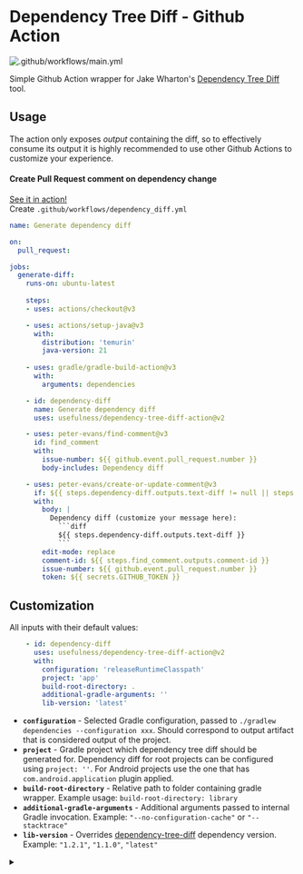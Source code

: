 # Dependency Tree Diff - Github Action

![.github/workflows/main.yml](https://github.com/usefulness/dependency-tree-diff-action/workflows/.github/workflows/main.yml/badge.svg)

Simple Github Action wrapper for Jake Wharton's [Dependency Tree Diff](https://github.com/JakeWharton/dependency-tree-diff) tool.

## Usage 
The action only exposes _output_ containing the diff, so to effectively consume its output it is highly recommended to use other Github Actions to customize your experience.

#### Create Pull Request comment on dependency change   
[See it in action!](https://github.com/mateuszkwiecinski/github_browser/pull/31)  
Create `.github/workflows/dependency_diff.yml`

```yml
name: Generate dependency diff

on:
  pull_request:

jobs:
  generate-diff:
    runs-on: ubuntu-latest
    
    steps:
    - uses: actions/checkout@v3

    - uses: actions/setup-java@v3
      with:
        distribution: 'temurin'
        java-version: 21
        
    - uses: gradle/gradle-build-action@v3
      with:
        arguments: dependencies

    - id: dependency-diff
      name: Generate dependency diff
      uses: usefulness/dependency-tree-diff-action@v2

    - uses: peter-evans/find-comment@v3
      id: find_comment
      with:
        issue-number: ${{ github.event.pull_request.number }}
        body-includes: Dependency diff

    - uses: peter-evans/create-or-update-comment@v3
      if: ${{ steps.dependency-diff.outputs.text-diff != null || steps.find_comment.outputs.comment-id != null }}
      with:
        body: |
          Dependency diff (customize your message here): 
            ```diff
            ${{ steps.dependency-diff.outputs.text-diff }}
            ```
        edit-mode: replace
        comment-id: ${{ steps.find_comment.outputs.comment-id }}
        issue-number: ${{ github.event.pull_request.number }}
        token: ${{ secrets.GITHUB_TOKEN }}
```

## Customization
All inputs with their default values:
```yml
    - id: dependency-diff
      uses: usefulness/dependency-tree-diff-action@v2
      with:
        configuration: 'releaseRuntimeClasspath'
        project: 'app'
        build-root-directory: .
        additional-gradle-arguments: ''
        lib-version: 'latest'
```

- **`configuration`** - Selected Gradle configuration, passed to `./gradlew dependencies --configuration xxx`.
Should correspond to output artifact that is considered output of the project.
- **`project`** - Gradle project which dependency tree diff should be generated for. 
Dependency diff for root projects can be configured using `project: ''`. 
 For Android projects use the one that has `com.android.application` plugin applied.
- **`build-root-directory`** - Relative path to folder containing gradle wrapper. 
Example usage: `build-root-directory: library`
- **`additional-gradle-arguments`** - Additional arguments passed to internal Gradle invocation. Example: `"--no-configuration-cache"` or `"--stacktrace"`  
- **`lib-version`** - Overrides [dependency-tree-diff](https://github.com/JakeWharton/dependency-tree-diff) dependency version. Example: `"1.2.1"`, `"1.1.0"`, `"latest"`

<details><summary></summary>
<p>

🙏 Praise 🙏 be 🙏 to 🙏 Wharton 🙏

</p>
</details>
